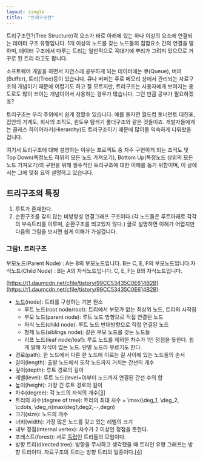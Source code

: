 ```yaml
---
layout: single
title:  "트리구조란"
---
```


트리구조란?(Tree Structure)각 요소가 바로 아래에 있는 하나 이상의 요소에 연결되는 데이터 구조 유형입니다.
1개 이상의 노드를 갖는 노드들의 집합요소 간의 연결을 말하며, 데이터 구조에서 다루는 트리는 일반적으로 꼭대기에 뿌리가 그려져 있으므로 거꾸로 된 트리 라고도 합니다.

소프트웨어 개발을 하면서 자연스레 공부하게 되는 데이터에는 큐(Queue), 버퍼(Buffer), 트리(Tree)등이 있습니다. 큐나 버퍼는 주로 메모리 상에서 관리되는 자료구조의 개념이기 때문에 어렵기도 하고 잘 모르지만, 트리구조는 사용자에게 보여지는 용도로도 많이 쓰이는 개념이어서 사용하는 경우가 많습니다. 그런 만큼 공부가 필요하겠죠?

트리구조는 우리 주위에서 쉽게 접할수 있습니다. 예를 들자면 월드컵 토너먼트 대진표, 집안의 가계도, 회사의 조직도, 윈도우 탐색기 폴더구조와 같은 것들이죠. 개발자들에게는 클래스 하이어라키(Hierarchy)도 트리구조이기 때문에 많이들 익숙하게 다뤄왔을 겁니다.

여기서 트리구조에 대해 설명하는 이유는 프로젝트 중 자주 구현하게 되는 조직도 및 Top Down(특정노드 하위의 모든 노드 가져오기), Bottom Up(특정노드 상위의 모든노드 가져오기)의 구현을 위해 필수적인 트리구조에 대한 이해를 돕기 위함이며, 이 글에서는 그에 맞춰 요약 설명하고 있습니다.

## 트리구조의 특징

1. 루트가 존재한다.
2. 순환구조를 갖지 않는 비방향성 연결그래프 구조이다.(각 노드들은 루트아래로 각각의 부속트리를 이루며, 순환구조를 띄고있지 않다.)
글로 설명하면 이해가 어렵지만 다음의 그림을 보시면 쉽게 이해가 가실겁니다.

### 그림1. 트리구조

부모노드(Parent Node) : A는 B의 부모노드입니다. B는 C, E, F의 부모노드입니다.자식노드(Child Node) : B는 A의 자식노드입니다. C, E, F는 B의 자식노드입니다.

[https://t1.daumcdn.net/cfile/tistory/99CC53435C0E614B2B](https://t1.daumcdn.net/cfile/tistory/99CC53435C0E614B2B)

- [노드](https://namu.wiki/w/%EB%85%B8%EB%93%9C)(node): 트리를 구성하는 기본 원소
    - 루트 노드(root node/root): 트리에서 부모가 없는 최상위 노드, 트리의 시작점
    - 부모 노드(parent node): 루트 노드 방향으로 직접 연결된 노드
    - 자식 노드(child node): 루트 노드 반대방향으로 직접 연결된 노드
    - 형제 노드(siblings node): 같은 부모 노드를 갖는 노드들
    - 리프 노드(leaf node/leaf): 루트 노드를 제외한 차수가 1인 정점을 뜻한다. 쉽게 말해 자식이 없는 노드. 단말 노드라 부르기도 한다.
- 경로(path): 한 노드에서 다른 한 노드에 이르는 길 사이에 있는 노드들의 순서
- 길이(length): 출발 노드에서 도착 노드까지 거치는 간선의 개수
- 깊이(depth): 루트 경로의 길이
- 레벨(level): 루트 노드(level=0)부터 노드까지 연결된 간선 수의 합
- 높이(height): 가장 긴 루트 경로의 길이
- 차수(degree): 각 노드의 자식의 개수[[3]](https://namu.wiki/w/%ED%8A%B8%EB%A6%AC(%EA%B7%B8%EB%9E%98%ED%94%84)#fn-3)
- 트리의 차수(degree of tree): 트리의 최대 차수 = \max(\deg_1, \deg_2, \cdots, \deg_n)max(deg1,deg2,⋯,deg*n*)
- 크기(size): 노드의 개수
- 너비(width): 가장 많은 노드를 갖고 있는 레벨의 크기
- 내부 정점(internal vertex): 차수가 2 이상인 정점을 뜻한다.
- 포레스트(forest): 서로 [독립](https://namu.wiki/w/%EB%8F%85%EB%A6%BD)인 트리들의 모임이다.
- 방향 트리(directed tree): 방향을 무시하고 생각했을 때 트리인 유향 그래프는 방향 트리이다. 자료구조의 트리는 방향 트리의 일종이다.[[4]](https://namu.wiki/w/%ED%8A%B8%EB%A6%AC(%EA%B7%B8%EB%9E%98%ED%94%84)#fn-4)

[](https://namu.wiki/w/%ED%8A%B8%EB%A6%AC(%EA%B7%B8%EB%9E%98%ED%94%84))
